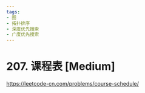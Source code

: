 ```yaml
---
tags:
- 图
- 拓扑排序
- 深度优先搜索
- 广度优先搜索
---
```


# 207. 课程表 [Medium]

<https://leetcode-cn.com/problems/course-schedule/>
